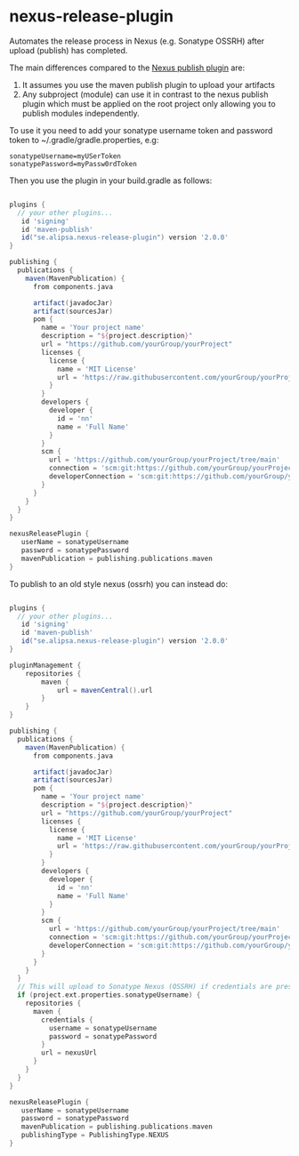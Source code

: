 # nexus-release-plugin
Automates the release process in Nexus (e.g. Sonatype OSSRH) after upload (publish) has completed.

The main differences compared to the [Nexus publish plugin](https://github.com/gradle-nexus/publish-plugin) are:
1. It assumes you use the maven publish plugin to upload your artifacts
2. Any subproject (module) can use it in contrast to the nexus publish plugin which must be applied on the 
   root project only allowing you to publish modules independently.

To use it you need to add your sonatype username token and password token to
~/.gradle/gradle.properties, e.g:

```properties
sonatypeUsername=myUSerToken
sonatypePassword=myPassw0rdToken
```

Then you use the plugin in your build.gradle as follows:
```groovy

plugins {
  // your other plugins...
   id 'signing'
   id 'maven-publish'
   id("se.alipsa.nexus-release-plugin") version '2.0.0'
}

publishing {
  publications {
    maven(MavenPublication) {
      from components.java

      artifact(javadocJar)
      artifact(sourcesJar)
      pom {
        name = 'Your project name'
        description = "${project.description}"
        url = "https://github.com/yourGroup/yourProject"
        licenses {
          license {
            name = 'MIT License'
            url = 'https://raw.githubusercontent.com/yourGroup/yourProject/main/LICENSE'
          }
        }
        developers {
          developer {
            id = 'nn'
            name = 'Full Name'
          }
        }
        scm {
          url = 'https://github.com/yourGroup/yourProject/tree/main'
          connection = 'scm:git:https://github.com/yourGroup/yourProject.git'
          developerConnection = 'scm:git:https://github.com/yourGroup/yourProject.git'
        }
      }
    }
  }
}

nexusReleasePlugin {
   userName = sonatypeUsername
   password = sonatypePassword
   mavenPublication = publishing.publications.maven
}
```

To publish to an old style nexus (ossrh) you can instead do:
```groovy

plugins {
  // your other plugins...
   id 'signing'
   id 'maven-publish'
   id("se.alipsa.nexus-release-plugin") version '2.0.0'
}

pluginManagement {
    repositories {
        maven {
            url = mavenCentral().url
        }
    }
}

publishing {
  publications {
    maven(MavenPublication) {
      from components.java

      artifact(javadocJar)
      artifact(sourcesJar)
      pom {
        name = 'Your project name'
        description = "${project.description}"
        url = "https://github.com/yourGroup/yourProject"
        licenses {
          license {
            name = 'MIT License'
            url = 'https://raw.githubusercontent.com/yourGroup/yourProject/main/LICENSE'
          }
        }
        developers {
          developer {
            id = 'nn'
            name = 'Full Name'
          }
        }
        scm {
          url = 'https://github.com/yourGroup/yourProject/tree/main'
          connection = 'scm:git:https://github.com/yourGroup/yourProject.git'
          developerConnection = 'scm:git:https://github.com/yourGroup/yourProject.git'
        }
      }
    }
  }
  // This will upload to Sonatype Nexus (OSSRH) if credentials are present 
  if (project.ext.properties.sonatypeUsername) {
    repositories {
      maven {
        credentials {
          username = sonatypeUsername
          password = sonatypePassword
        }
        url = nexusUrl
      }
    }
  }
}

nexusReleasePlugin {
   userName = sonatypeUsername
   password = sonatypePassword
   mavenPublication = publishing.publications.maven
   publishingType = PublishingType.NEXUS
}
```